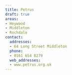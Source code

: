 ```yaml
---
title: Petrus
draft: true
areas:
- Heywood
- Middleton
- Rochdale
contact:
  addresses:
  - 64 Long Street Middleton
  phone:
  - 0161 654 8279
  web_addresses:
  - www.petrus.org.uk
---
```


